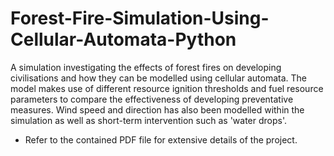 # Forest-Fire-Simulation-Using-Cellular-Automata-Python
A simulation investigating the effects of forest fires on developing civilisations and how they can be modelled using cellular automata. The model makes use of different resource ignition thresholds and fuel resource parameters to compare the effectiveness of developing preventative measures. Wind speed and direction has also been modelled within the simulation as well as short-term intervention such as 'water drops'. 

- Refer to the contained PDF file for extensive details of the project.
